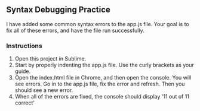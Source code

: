 ## Syntax Debugging Practice

I have added some common syntax errors to the app.js file. Your goal is to fix all of these errors, and have the file run successfully.

### Instructions

1. Open this project in Sublime.
2. Start by properly indenting the app.js file. Use the curly brackets as your guide.
3. Open the index.html file in Chrome, and then open the console. You will see errors. Go in to the app.js file, fix the error and refresh. Then you should see a new error.
4. When all of the errors are fixed, the console should display '11 out of 11 correct'
